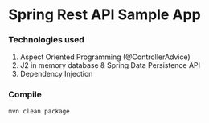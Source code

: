# Spring Rest API Sample App

### Technologies used

1. Aspect Oriented Programming (@ControllerAdvice)
2. J2 in memory database & Spring Data Persistence API
3. Dependency Injection

### Compile
```
mvn clean package
```
